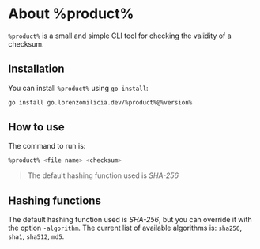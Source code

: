 # About %product%

`%product%` is a small and simple CLI tool for checking the validity of a checksum.

## Installation

You can install `%product%` using `go install`:
```Bash
go install go.lorenzomilicia.dev/%product%@%version%
```

## How to use

The command to run is:
```Bash
%product% <file name> <checksum>
```
> The default hashing function used is *SHA-256*
## Hashing functions

The default hashing function used is *SHA-256*, but you can override it with the option <code>&#8209;algorithm</code>. The current list of available algorithms is: `sha256`, `sha1`, `sha512`, `md5`.